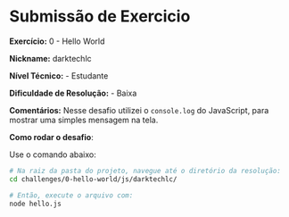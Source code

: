 # Submissão de Exercicio

**Exercício:** 0 - Hello World

**Nickname:** darktechlc

**Nível Técnico:** - Estudante

**Dificuldade de Resolução:** - Baixa

**Comentários:** Nesse desafio utilizei o `console.log` do JavaScript, para mostrar uma simples mensagem na tela.

**Como rodar o desafio**: 

Use o comando abaixo: 
```bash
# Na raiz da pasta do projeto, navegue até o diretório da resolução:
cd challenges/0-hello-world/js/darktechlc/

# Então, execute o arquivo com:
node hello.js
```